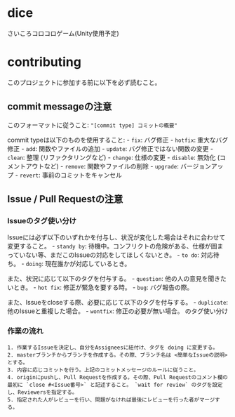 # dice
さいころコロコロゲーム(Unity使用予定)

# contributing
このプロジェクトに参加する前に以下を必ず読むこと。

## commit messageの注意
このフォーマットに従うこと: `"[commit type] コミットの概要"`

commit typeは以下のものを使用すること:
    - `fix`: バグ修正
    - `hotfix`: 重大なバグ修正
    - `add`: 関数やファイルの追加
    - `update`: バグ修正ではない関数の変更
    - `clean`: 整理 (リファクタリングなど)
    - `change`: 仕様の変更
    - `disable`: 無効化 (コメントアウトなど)
    - `remove`: 関数やファイルの削除
    - `upgrade`: バージョンアップ
    - `revert`: 事前のコミットをキャンセル

## Issue / Pull Requestの注意
### Issueのタグ使い分け
Issueには必ず以下のいずれかを付与し、状況が変化した場合はそれに合わせて変更すること。
    - `standy by`: 待機中。コンフリクトの危険がある、仕様が固まっていない等、まだこのIssueの対応をしてほしくないとき。
    - `to do`: 対応待ち。
    - `doing`: 現在誰かが対応しているとき。

また、状況に応じて以下のタグを付与する。
    - `question`: 他の人の意見を聞きたいとき。
    - `hot fix`: 修正が緊急を要する時。
    - `bug`: バグ報告の際。

また、Issueをcloseする際、必要に応じて以下のタグを付与する。
    - `duplicate`: 他のIssueと重複した場合。
    - `wontfix`: 修正の必要が無い場合。
のタグ使い分け

### 作業の流れ
    1. 作業するIssueを決定し、自分をAssigneesに紐付け、タグを doing に変更する。
    2. masterブランチからブランチを作成する。その際、ブランチ名は <簡単なIssueの説明> とする。
    3. 内容に応じコミットを行う。上記のコミットメッセージのルールに従うこと。
    4. originにpushし、Pull Requestを作成する。その際、Pull Requestのコメント欄の最初に `close #<Issue番号>` と記述すること。 `wait for review` のタグを設定し、Reviewersを指定する。
    5. 指定された人がレビューを行い、問題がなければ最後にレビューを行った者がマージする。